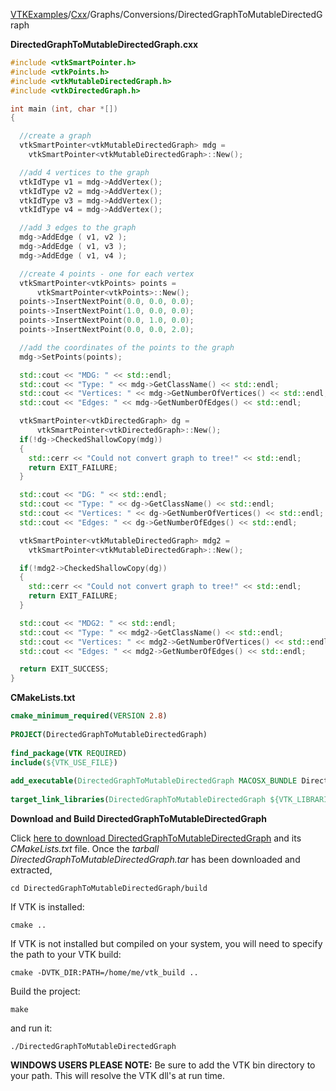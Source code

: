 [VTKExamples](/home/)/[Cxx](/Cxx)/Graphs/Conversions/DirectedGraphToMutableDirectedGraph

**DirectedGraphToMutableDirectedGraph.cxx**
```c++
#include <vtkSmartPointer.h>
#include <vtkPoints.h>
#include <vtkMutableDirectedGraph.h>
#include <vtkDirectedGraph.h>

int main (int, char *[])
{

  //create a graph
  vtkSmartPointer<vtkMutableDirectedGraph> mdg =
    vtkSmartPointer<vtkMutableDirectedGraph>::New();

  //add 4 vertices to the graph
  vtkIdType v1 = mdg->AddVertex();
  vtkIdType v2 = mdg->AddVertex();
  vtkIdType v3 = mdg->AddVertex();
  vtkIdType v4 = mdg->AddVertex();

  //add 3 edges to the graph
  mdg->AddEdge ( v1, v2 );
  mdg->AddEdge ( v1, v3 );
  mdg->AddEdge ( v1, v4 );

  //create 4 points - one for each vertex
  vtkSmartPointer<vtkPoints> points =
      vtkSmartPointer<vtkPoints>::New();
  points->InsertNextPoint(0.0, 0.0, 0.0);
  points->InsertNextPoint(1.0, 0.0, 0.0);
  points->InsertNextPoint(0.0, 1.0, 0.0);
  points->InsertNextPoint(0.0, 0.0, 2.0);

  //add the coordinates of the points to the graph
  mdg->SetPoints(points);

  std::cout << "MDG: " << std::endl;
  std::cout << "Type: " << mdg->GetClassName() << std::endl;
  std::cout << "Vertices: " << mdg->GetNumberOfVertices() << std::endl;
  std::cout << "Edges: " << mdg->GetNumberOfEdges() << std::endl;

  vtkSmartPointer<vtkDirectedGraph> dg =
      vtkSmartPointer<vtkDirectedGraph>::New();
  if(!dg->CheckedShallowCopy(mdg))
  {
    std::cerr << "Could not convert graph to tree!" << std::endl;
    return EXIT_FAILURE;
  }

  std::cout << "DG: " << std::endl;
  std::cout << "Type: " << dg->GetClassName() << std::endl;
  std::cout << "Vertices: " << dg->GetNumberOfVertices() << std::endl;
  std::cout << "Edges: " << dg->GetNumberOfEdges() << std::endl;

  vtkSmartPointer<vtkMutableDirectedGraph> mdg2 =
    vtkSmartPointer<vtkMutableDirectedGraph>::New();

  if(!mdg2->CheckedShallowCopy(dg))
  {
    std::cerr << "Could not convert graph to tree!" << std::endl;
    return EXIT_FAILURE;
  }

  std::cout << "MDG2: " << std::endl;
  std::cout << "Type: " << mdg2->GetClassName() << std::endl;
  std::cout << "Vertices: " << mdg2->GetNumberOfVertices() << std::endl;
  std::cout << "Edges: " << mdg2->GetNumberOfEdges() << std::endl;

  return EXIT_SUCCESS;
}
```
**CMakeLists.txt**
```cmake
cmake_minimum_required(VERSION 2.8)
 
PROJECT(DirectedGraphToMutableDirectedGraph)
 
find_package(VTK REQUIRED)
include(${VTK_USE_FILE})
 
add_executable(DirectedGraphToMutableDirectedGraph MACOSX_BUNDLE DirectedGraphToMutableDirectedGraph.cxx)
 
target_link_libraries(DirectedGraphToMutableDirectedGraph ${VTK_LIBRARIES})
```

**Download and Build DirectedGraphToMutableDirectedGraph**

Click [here to download DirectedGraphToMutableDirectedGraph](https://github.com/lorensen/VTKWikiExamplesTarballs/raw/master/DirectedGraphToMutableDirectedGraph.tar) and its *CMakeLists.txt* file.
Once the *tarball DirectedGraphToMutableDirectedGraph.tar* has been downloaded and extracted,
```
cd DirectedGraphToMutableDirectedGraph/build 
```
If VTK is installed:
```
cmake ..
```
If VTK is not installed but compiled on your system, you will need to specify the path to your VTK build:
```
cmake -DVTK_DIR:PATH=/home/me/vtk_build ..
```
Build the project:
```
make
```
and run it:
```
./DirectedGraphToMutableDirectedGraph
```
**WINDOWS USERS PLEASE NOTE:** Be sure to add the VTK bin directory to your path. This will resolve the VTK dll's at run time.

